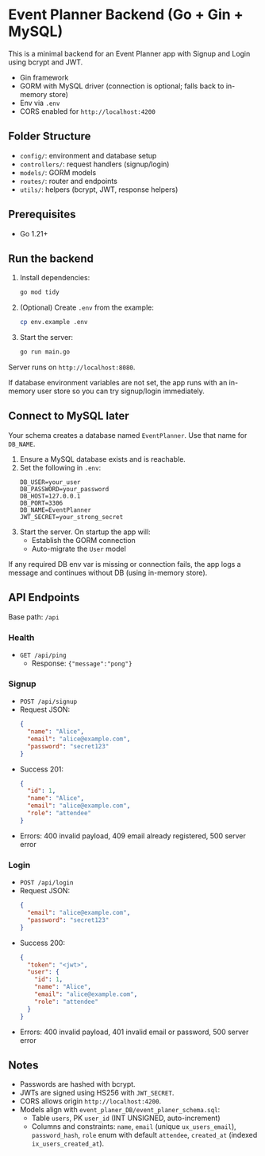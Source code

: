 # Event Planner Backend (Go + Gin + MySQL)

This is a minimal backend for an Event Planner app with Signup and Login using bcrypt and JWT.

- Gin framework
- GORM with MySQL driver (connection is optional; falls back to in-memory store)
- Env via `.env`
- CORS enabled for `http://localhost:4200`

## Folder Structure

- `config/`: environment and database setup
- `controllers/`: request handlers (signup/login)
- `models/`: GORM models
- `routes/`: router and endpoints
- `utils/`: helpers (bcrypt, JWT, response helpers)

## Prerequisites

- Go 1.21+

## Run the backend

1. Install dependencies:
   ```bash
   go mod tidy
   ```
2. (Optional) Create `.env` from the example:
   ```bash
   cp env.example .env
   ```
3. Start the server:
   ```bash
   go run main.go
   ```

Server runs on `http://localhost:8080`.

If database environment variables are not set, the app runs with an in-memory user store so you can try signup/login immediately.

## Connect to MySQL later

Your schema creates a database named `EventPlanner`. Use that name for `DB_NAME`.

1. Ensure a MySQL database exists and is reachable.
2. Set the following in `.env`:
   ```env
   DB_USER=your_user
   DB_PASSWORD=your_password
   DB_HOST=127.0.0.1
   DB_PORT=3306
   DB_NAME=EventPlanner
   JWT_SECRET=your_strong_secret
   ```
3. Start the server. On startup the app will:
   - Establish the GORM connection
   - Auto-migrate the `User` model

If any required DB env var is missing or connection fails, the app logs a message and continues without DB (using in-memory store).

## API Endpoints

Base path: `/api`

### Health

- `GET /api/ping`
  - Response: `{"message":"pong"}`

### Signup

- `POST /api/signup`
- Request JSON:
  ```json
  {
    "name": "Alice",
    "email": "alice@example.com",
    "password": "secret123"
  }
  ```
- Success 201:
  ```json
  {
    "id": 1,
    "name": "Alice",
    "email": "alice@example.com",
    "role": "attendee"
  }
  ```
- Errors: 400 invalid payload, 409 email already registered, 500 server error

### Login

- `POST /api/login`
- Request JSON:
  ```json
  {
    "email": "alice@example.com",
    "password": "secret123"
  }
  ```
- Success 200:
  ```json
  {
    "token": "<jwt>",
    "user": {
      "id": 1,
      "name": "Alice",
      "email": "alice@example.com",
      "role": "attendee"
    }
  }
  ```
- Errors: 400 invalid payload, 401 invalid email or password, 500 server error

## Notes

- Passwords are hashed with bcrypt.
- JWTs are signed using HS256 with `JWT_SECRET`.
- CORS allows origin `http://localhost:4200`.
- Models align with `event_planer_DB/event_planer_schema.sql`:
  - Table `users`, PK `user_id` (INT UNSIGNED, auto-increment)
  - Columns and constraints: `name`, `email` (unique `ux_users_email`), `password_hash`, `role` enum with default `attendee`, `created_at` (indexed `ix_users_created_at`).
